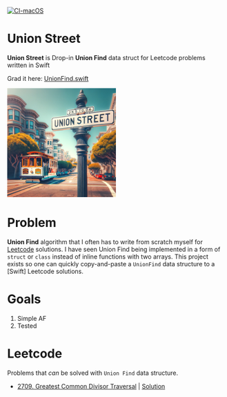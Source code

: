 [![CI-macOS](https://github.com/evgeniyd/union-street-swift/actions/workflows/CI.yml/badge.svg?branch=main)](https://github.com/evgeniyd/union-street-swift/actions/workflows/CI.yml)

# Union Street
**Union Street** is Drop-in **Union Find** data struct for Leetcode problems written in Swift

Grad it here: [UnionFind.swift](UnionStreet/UnionFind.swift)

<p align="left" width="30%">
    <img width="50%" src="/github-image.webp">
</p>

# Problem

**Union Find** algorithm that I often has to write from scratch myself for [Leetcode](https://leetcode.com) solutions. I have seen Union Find being implemented in a form of `struct` or `class` instead of inline functions with two arrays. This project exists so one can quickly copy-and-paste a `UnionFind` data structure to a [Swift] Leetcode solutions.

# Goals

1. Simple AF
2. Tested

# Leetcode

Problems that *can* be solved with `Union Find` data structure.

* [2709. Greatest Common Divisor Traversal](https://leetcode.com/problems/greatest-common-divisor-traversal/) | [Solution](https://leetcode.com/problems/greatest-common-divisor-traversal/solutions/4791937/unionfind-computing-prime-factors/)
